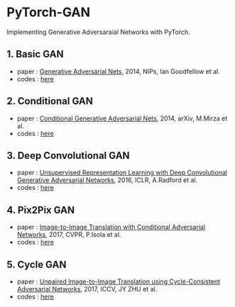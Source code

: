 # PyTorch-GAN
Implementing Generative Adversaraial Networks with PyTorch.

## 1. Basic GAN
- paper : [Generative Adversarial Nets](https://arxiv.org/pdf/1406.2661.pdf), 2014, NIPs, Ian Goodfellow et al.
- codes : [here](https://github.com/PHANTOM0122/PyTorch-GAN/blob/main/Basic_GAN.ipynb)

## 2. Conditional GAN
- paper : [Conditional Generative Adversarial Nets](https://arxiv.org/abs/1411.1784), 2014, arXiv, M.Mirza et al.
- codes : [here](https://github.com/PHANTOM0122/PyTorch-GAN/blob/main/Conditional-GAN(CGAN).ipynb)

## 3. Deep Convolutional GAN
- paper : [Unsupervised Representation Learning with Deep Convolutional Generative Adversarial Networks](https://arxiv.org/abs/1511.06434), 2016, ICLR, A.Radford et al.
- codes : [here](https://github.com/PHANTOM0122/PyTorch-GAN/blob/main/DCGAN.ipynb)

## 4. Pix2Pix GAN
- paper : [Image-to-Image Translation with Conditional Adversarial Networks](https://arxiv.org/abs/1611.07004), 2017, CVPR, P.Isola et al.
- codes : [here](https://github.com/PHANTOM0122/PyTorch-GAN/blob/main/Pix2Pix.ipynb)

## 5. Cycle GAN
- paper : [Unpaired Image-to-Image Translation using Cycle-Consistent Adversarial Networks](https://arxiv.org/abs/1703.10593), 2017, ICCV, JY ZHU et al.
- codes : [here](https://github.com/PHANTOM0122/PyTorch-GAN/blob/main/CycleGAN.ipynb)
